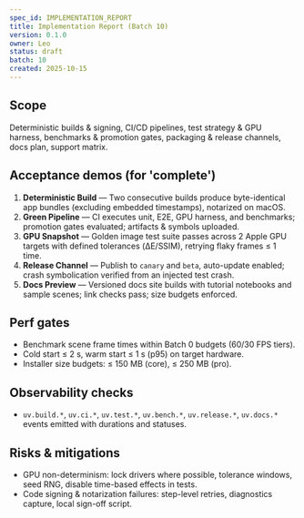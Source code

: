 ```yaml
---
spec_id: IMPLEMENTATION_REPORT
title: Implementation Report (Batch 10)
version: 0.1.0
owner: Leo
status: draft
batch: 10
created: 2025-10-15
---
```


## Scope
Deterministic builds & signing, CI/CD pipelines, test strategy & GPU harness,
benchmarks & promotion gates, packaging & release channels, docs plan, support matrix.

## Acceptance demos (for 'complete')
1. **Deterministic Build** — Two consecutive builds produce byte-identical app bundles (excluding embedded timestamps), notarized on macOS.
2. **Green Pipeline** — CI executes unit, E2E, GPU harness, and benchmarks; promotion gates evaluated; artifacts & symbols uploaded.
3. **GPU Snapshot** — Golden image test suite passes across 2 Apple GPU targets with defined tolerances (ΔE/SSIM), retrying flaky frames ≤ 1 time.
4. **Release Channel** — Publish to `canary` and `beta`, auto-update enabled; crash symbolication verified from an injected test crash.
5. **Docs Preview** — Versioned docs site builds with tutorial notebooks and sample scenes; link checks pass; size budgets enforced.

## Perf gates
- Benchmark scene frame times within Batch 0 budgets (60/30 FPS tiers).
- Cold start ≤ 2 s, warm start ≤ 1 s (p95) on target hardware.
- Installer size budgets: ≤ 150 MB (core), ≤ 250 MB (pro).

## Observability checks
- `uv.build.*`, `uv.ci.*`, `uv.test.*`, `uv.bench.*`, `uv.release.*`, `uv.docs.*` events emitted with durations and statuses.

## Risks & mitigations
- GPU non-determinism: lock drivers where possible, tolerance windows, seed RNG, disable time-based effects in tests.
- Code signing & notarization failures: step-level retries, diagnostics capture, local sign-off script.